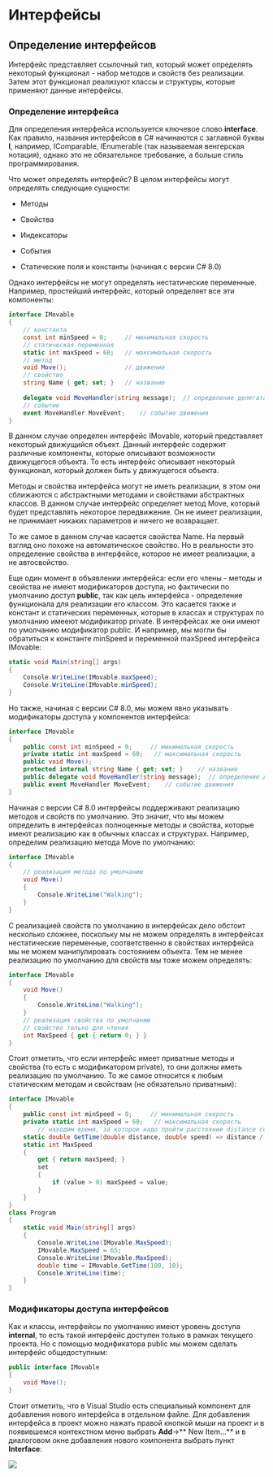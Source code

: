 # Интерфейсы

## Определение интерфейсов

Интерфейс представляет ссылочный тип, который может определять некоторый функционал - набор методов и свойств без реализации. 
Затем этот функционал реализуют классы и структуры, которые применяют данные интерфейсы.

### Определение интерфейса

Для определения интерфейса используется ключевое слово **interface**. Как правило, названия интерфейсов в C# начинаются с заглавной буквы 
**I**, например, IComparable, IEnumerable (так называемая венгерская нотация), однако это не обязательное требование, а больше стиль программирования.

Что может определять интерфейс? В целом интерфейсы могут определять следующие сущности:

- Методы

- Свойства

- Индексаторы

- События

- Статические поля и константы (начиная с версии C# 8.0)

Однако интерфейсы не могут определять нестатические переменные. Например, простейший интерфейс, который определяет все эти компоненты:

```cs
interface IMovable
{
	// константа
	const int minSpeed = 0;     // минимальная скорость
	// статическая переменная
	static int maxSpeed = 60;   // максимальная скорость
	// метод
	void Move();                // движение
	// свойство
	string Name { get; set; }  	// название
	
	delegate void MoveHandler(string message);  // определение делегата для события
	// событие
	event MoveHandler MoveEvent;    // событие движения
}
```

В данном случае определен интерфейс IMovable, который представляет некоторый движущийся объект. Данный интерфейс содержит различные компоненты, 
которые описывают возможности движущегося объекта. То есть интерфейс описывает некоторый функционал, который должен быть у движущегося объекта.

Методы и свойства интерфейса могут не иметь реализации, в этом они сближаются с абстрактными методами и свойствами абстрактных классов. 
В данном случае интерфейс определяет метод Move, который будет представлять некоторое передвижение. Он не имеет реализации, не принимает никаких параметров и ничего не возвращает.

То же самое в данном случае касается свойства Name. На первый взгляд оно похоже на автоматическое свойство. Но в реальности это определение свойства в интерфейсе, которое не имеет реализации, а не автосвойство.

Еще один момент в объявлении интерфейса: если его члены - методы и свойства не имеют модификаторов доступа, но фактически по умолчанию доступ 
**public**, так как цель интерфейса - определение функционала для реализации его классом. Это касается также и констант и 
статических переменных, которые в классах и структурах по умолчанию имееют модификатор private. В интерфейсах же они имеют по умолчанию модификатор 
public. И например, мы могли бы обратиться к константе minSpeed и переменной maxSpeed интерфейса IMovable:

```cs
static void Main(string[] args)
{
	Console.WriteLine(IMovable.maxSpeed);
	Console.WriteLine(IMovable.minSpeed);
}
```

Но также, начиная с версии C# 8.0, мы можем явно указывать модификаторы доступа у компонентов интерфейса:

```cs
interface IMovable
{
	public const int minSpeed = 0;     // минимальная скорость
	private static int maxSpeed = 60;   // максимальная скорость
	public void Move();
	protected internal string Name { get; set; }  	// название
	public delegate void MoveHandler(string message);  // определение делегата для события
	public event MoveHandler MoveEvent;    // событие движения
}
```

Начиная с версии C# 8.0 интерфейсы поддерживают реализацию методов и свойств по умолчанию. Это значит, что мы можем определить в интерфейсах полноценные методы и свойства, которые 
имеют реализацию как в обычных классах и структурах. Например, определим реализацию метода Move по умолчанию:

```cs
interface IMovable
{
	// реализация метода по умолчанию
	void Move()
	{
		Console.WriteLine("Walking");
	}
}
```

С реализацией свойств по умолчанию в интерфейсах дело обстоит несколько сложнее, поскольку мы не можем определять в интерфейсах нестатические 
переменные, соответственно в свойствах интерфейса мы не можем манипулировать состоянием объекта. Тем не менее реализацию по умолчанию для свойств мы тоже можем определять:

```cs
interface IMovable
{
	void Move()
	{
		Console.WriteLine("Walking");
	}
	// реализация свойства по умолчанию
	// свойство только для чтения
	int MaxSpeed { get { return 0; } }
}
```

Стоит отметить, что если интерфейс имеет приватные методы и свойства (то есть с модификатором private), то они должны иметь реализацию по умолчанию. 
То же самое относится к любым статическим методам и свойствам (не обязательно приватным):

```cs
interface IMovable
{
	public const int minSpeed = 0;     // минимальная скорость
	private static int maxSpeed = 60;   // максимальная скорость
        // находим время, за которое надо пройти расстояние distance со скоростью speed
	static double GetTime(double distance, double speed) => distance / speed;
	static int MaxSpeed
	{
		get { return maxSpeed; }
		set
		{
			if (value > 0) maxSpeed = value;
		}
	}
}
class Program
{
	static void Main(string[] args)
	{
		Console.WriteLine(IMovable.MaxSpeed);
		IMovable.MaxSpeed = 65;
		Console.WriteLine(IMovable.MaxSpeed);
		double time = IMovable.GetTime(100, 10);
		Console.WriteLine(time);
	}
}
```

### Модификаторы доступа интерфейсов

Как и классы, интерфейсы по умолчанию имеют уровень доступа **internal**, то есть такой интерфейс доступен только 
в рамках текущего проекта. Но с помощью модификатора public мы можем сделать интерфейс общедоступным:

```cs
public interface IMovable
{
	void Move();
}
```

Стоит отметить, что в Visual Studio есть специальный компонент для добавления нового интерфейса в отдельном файле. 
Для добавления интерфейса в проект можно нажать правой кнопкой мыши на проект и в появившемся контекстном меню выбрать **Add**->**
New Item...** и в диалоговом окне добавления нового компонента выбрать пункт **Interface**:

![](https://metanit.com/web/javascript/./pics/3.2.png)

